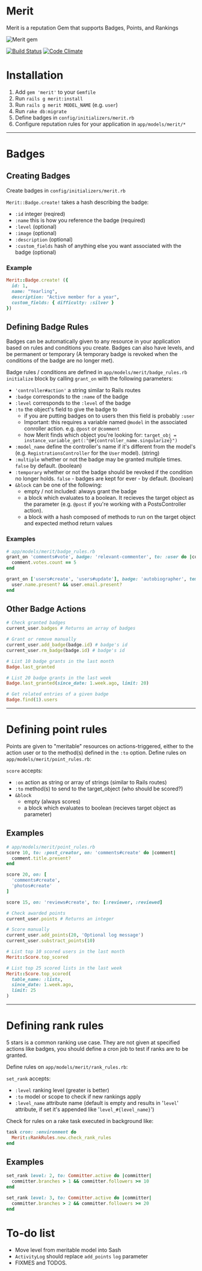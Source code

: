 # Merit
Merit is a reputation Gem that supports Badges, Points, and Rankings


![Merit gem](http://i567.photobucket.com/albums/ss118/DeuceBigglebags/th_nspot26_300.jpg)

[![Build Status](https://travis-ci.org/tute/merit.png?branch=master)](http://travis-ci.org/tute/merit)
[![Code Climate](https://codeclimate.com/github/tute/merit.png)](https://codeclimate.com/github/tute/merit)

# Installation

1. Add `gem 'merit'` to your `Gemfile`
2. Run `rails g merit:install`
3. Run `rails g merit MODEL_NAME` (e.g. `user`)
4. Run `rake db:migrate`
5. Define badges in `config/initializers/merit.rb`
6. Configure reputation rules for your application in `app/models/merit/*`

---

# Badges
## Creating Badges
Create badges in `config/initializers/merit.rb`

`Merit::Badge.create!` takes a hash describing the badge:
* `:id` integer (reqired)
* `:name` this is how you reference the badge (required)
* `:level` (optional)
* `:image` (optional)
* `:description` (optional)
* `:custom_fields` hash of anything else you want associated with the badge (optional)

### Example
```ruby
Merit::Badge.create! ({
  id: 1,
  name: "Yearling",
  description: "Active member for a year",
  custom_fields: { difficulty: :silver }
})
```

## Defining Badge Rules
Badges can be automatically given to any resource in your application based on rules and conditions you create.
Badges can also have levels, and be permanent or temporary (A temporary badge is revoked when the conditions of the badge are no longer met).

Badge rules / conditions are defined in `app/models/merit/badge_rules.rb` `initialize` block by calling `grant_on` with the following parameters:

* `'controller#action'` a string similar to Rails routes
* `:badge` corresponds to the `:name` of the badge
* `:level` corresponds to the `:level` of the badge
* `:to` the object's field to give the badge to
  * if you are putting badges on to users then this field is probably `:user`
  * Important: this requires a variable named `@model` in the associated conroller action. e.g. `@post` or `@comment`
  * how Merit finds which object you're looking for: `target_obj = instance_variable_get(:"@#{controller_name.singularize}")`
* `:model_name` define the controller's name if it's different from
  the model's (e.g. `RegistrationsController` for the `User` model). (string)
* `:multiple` whether or not the badge may be granted multiple times. `false` by default. (boolean)
* `:temporary` whether or not the badge should be revoked if the condition no longer holds. `false` - badges are kept for ever - by default. (boolean)
* `&block` can be one of the following:
  * empty / not included: always grant the badge
  * a block which evaluates to a boolean. It recieves the target object as the parameter (e.g. `@post` if you're working with a PostsController action).
  * a block with a hash composed of methods to run on the target object and
    expected method return values

### Examples

```ruby
# app/models/merit/badge_rules.rb
grant_on 'comments#vote', badge: 'relevant-commenter', to: :user do |comment|
  comment.votes.count == 5
end

grant_on ['users#create', 'users#update'], badge: 'autobiographer', temporary: true do |user|
  user.name.present? && user.email.present?
end
```

## Other Badge Actions

```ruby
# Check granted badges
current_user.badges # Returns an array of badges

# Grant or remove manually
current_user.add_badge(badge.id) # badge's id
current_user.rm_badge(badge.id) # badge's id
```

```ruby
# List 10 badge grants in the last month
Badge.last_granted

# List 20 badge grants in the last week
Badge.last_granted(since_date: 1.week.ago, limit: 20)

# Get related entries of a given badge
Badge.find(1).users
```

---

# Defining point rules

Points are given to "meritable" resources on actions-triggered, either to the
action user or to the method(s) defined in the `:to` option. Define rules on
`app/models/merit/point_rules.rb`:

`score` accepts:

* `:on` action as string or array of strings (similar to Rails routes)
* `:to` method(s) to send to the target_object (who should be scored?)
* `&block`
  * empty (always scores)
  * a block which evaluates to boolean (recieves target object as parameter)

## Examples

```ruby
# app/models/merit/point_rules.rb
score 10, to: :post_creator, on: 'comments#create' do |comment|
  comment.title.present?
end

score 20, on: [
  'comments#create',
  'photos#create'
]

score 15, on: 'reviews#create', to: [:reviewer, :reviewed]
```

```ruby
# Check awarded points
current_user.points # Returns an integer

# Score manually
current_user.add_points(20, 'Optional log message')
current_user.substract_points(10)
```

```ruby
# List top 10 scored users in the last month
Merit::Score.top_scored

# List top 25 scored lists in the last week
Merit::Score.top_scored(
  table_name: :lists,
  since_date: 1.week.ago,
  limit: 25
)
```

---

# Defining rank rules

5 stars is a common ranking use case. They are not given at specified actions
like badges, you should define a cron job to test if ranks are to be granted.

Define rules on `app/models/merit/rank_rules.rb`:

`set_rank` accepts:

* `:level` ranking level (greater is better)
* `:to` model or scope to check if new rankings apply
* `:level_name` attribute name (default is empty and results in
  '`level`' attribute, if set it's appended like
  '`level_#{level_name}`')

Check for rules on a rake task executed in background like:

```ruby
task cron: :environment do
  Merit::RankRules.new.check_rank_rules
end
```


## Examples

```ruby
set_rank level: 2, to: Committer.active do |committer|
  committer.branches > 1 && committer.followers >= 10
end

set_rank level: 3, to: Committer.active do |committer|
  committer.branches > 2 && committer.followers >= 20
end
```


# To-do list

* Move level from meritable model into Sash
* `ActivityLog` should replace `add_points` `log` parameter
* FIXMES and TODOS.
